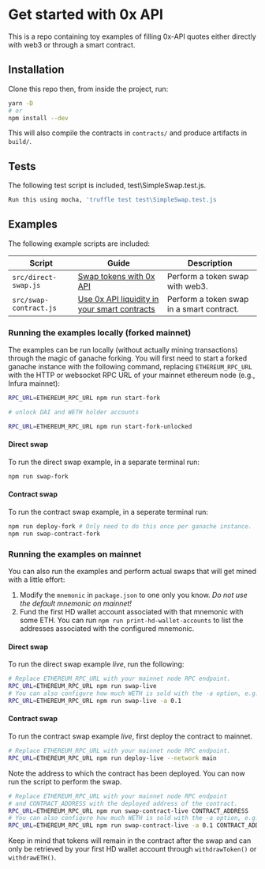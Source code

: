 # Get started with 0x API

This is a repo containing toy examples of filling 0x-API quotes either directly with web3 or through a smart contract.

## Installation
Clone this repo then, from inside the project, run:
```bash
yarn -D
# or
npm install --dev
```

This will also compile the contracts in `contracts/` and produce artifacts in `build/`.

## Tests

The following test script is included, test\SimpleSwap.test.js. 
```bash
Run this using mocha, 'truffle test test\SimpleSwap.test.js
```

## Examples
The following example scripts are included:

| Script | Guide | Description |
|--------|-------|-------------|
| `src/direct-swap.js` |  [Swap tokens with 0x API](https://0x.org/docs/guides/swap-tokens-with-0x-api) | Perform a token swap with web3. |
| `src/swap-contract.js` | [Use 0x API liquidity in your smart contracts](https://0x.org/docs/guides/use-0x-api-liquidity-in-your-smart-contracts) | Perform a token swap in a smart contract. |

### Running the examples locally (forked mainnet)
The examples can be run locally (without actually mining transactions) through the magic of ganache forking. You will first need to start a forked ganache instance with the following command, replacing `ETHEREUM_RPC_URL` with the HTTP or websocket RPC URL of your mainnet ethereum node (e.g., Infura mainnet):

```bash
RPC_URL=ETHEREUM_RPC_URL npm run start-fork

# unlock DAI and WETH holder accounts

RPC_URL=ETHEREUM_RPC_URL npm run start-fork-unlocked 

```

#### Direct swap
To run the direct swap example, in a separate terminal run:
```bash
npm run swap-fork
```

#### Contract swap
To run the contract swap example, in a seperate terminal run:
```bash
npm run deploy-fork # Only need to do this once per ganache instance.
npm run swap-contract-fork
```

### Running the examples on mainnet
You can also run the examples and perform actual swaps that will get mined with a little effort:

1. Modify the `mnemonic` in `package.json` to one only you know. *Do not use the default mnemonic on mainnet!*
2. Fund the first HD wallet account associated with that mnemonic with some ETH. You can run `npm run print-hd-wallet-accounts` to list the addresses associated with the configured mnemonic.

#### Direct swap
To run the direct swap example *live*, run the following:
```bash
# Replace ETHEREUM_RPC_URL with your mainnet node RPC endpoint.
RPC_URL=ETHEREUM_RPC_URL npm run swap-live
# You can also configure how much WETH is sold with the -a option, e.g.
RPC_URL=ETHEREUM_RPC_URL npm run swap-live -a 0.1
```

#### Contract swap
To run the contract swap example *live*, first deploy the contract to mainnet.

```bash
# Replace ETHEREUM_RPC_URL with your mainnet node RPC endpoint.
RPC_URL=ETHEREUM_RPC_URL npm run deploy-live --network main
```

Note the address to which the contract has been deployed. You can now run the script to perform the swap.

```bash
# Replace ETHEREUM_RPC_URL with your mainnet node RPC endpoint
# and CONTRACT_ADDRESS with the deployed address of the contract.
RPC_URL=ETHEREUM_RPC_URL npm run swap-contract-live CONTRACT_ADDRESS
# You can also configure how much WETH is sold with the -a option, e.g.
RPC_URL=ETHEREUM_RPC_URL npm run swap-contract-live -a 0.1 CONTRACT_ADDRESS
```

Keep in mind that tokens will remain in the contract after the swap and can only be retrieved by your first HD wallet account through `withdrawToken()` or `withdrawETH()`.

